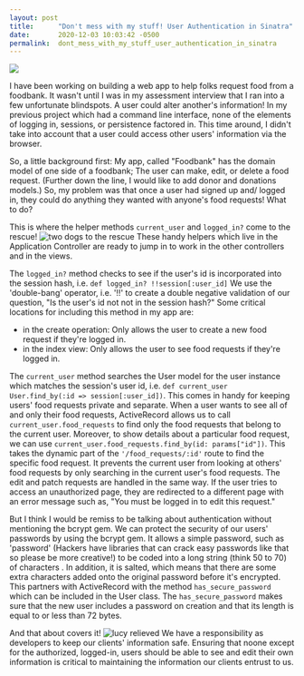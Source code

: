 ```yaml
---
layout: post
title:      "Don't mess with my stuff! User Authentication in Sinatra"
date:       2020-12-03 10:03:42 -0500
permalink:  dont_mess_with_my_stuff_user_authentication_in_sinatra
---
```


![](https://tenor.com/view/dont-touch-panda-gif-8529679)

I have been working on building a web app to help folks request food from a foodbank. It wasn't until I was in my assessment interview that I ran into a few unfortunate blindspots. A user could alter another's information! In my previous project which had a command line interface, none of the elements of logging in, sessions, or persistence factored in. This time around, I didn't take into account that a user could access other users' information via the browser. 

So, a little background first: My app, called "Foodbank" has the domain model of one side of a foodbank; The user can make, edit, or delete a food request. (Further down the line, I would like to add donor and donations models.) So, my problem was that once a user had signed up and/ logged in, they could do anything they wanted with anyone's food requests! What to do?

This is where the helper methods `current_user` and `logged_in?` come to the rescue!
![two dogs to the rescue](https://tenor.com/view/dont-touch-panda-gif-8529679)
These handy helpers which live in the Application Controller are ready to jump in to work in the other controllers and in the views. 

The `logged_in?` method checks to see if the user's id is incorporated into the session hash, i.e. `def logged_in? !!session[:user_id]` We use the 'double-bang' operator, i.e. '!!' to create a double negative validation of our question, "Is the user's id not not in the session hash?" Some critical locations for including this method in my app are:
* in the create operation: Only allows the user to create a new food request if they're logged in.
* in the index view: Only allows the user to see food requests if they're logged in.

The `current_user` method searches the User model for the user instance which matches the session's user id, i.e. `def current_user User.find_by(:id => session[:user_id])`. This comes in handy for keeping users' food requests private and separate. When a user wants to see all of and only their food requests, ActiveRecord allows us to call `current_user.food_requests` to find only the food requests that belong to the current user. Moreover, to show details about a particular food request, we can use `current_user.food_requests.find_by(id: params["id"])`. This takes the dynamic part of the `'/food_requests/:id'` route to find the specific food request. It prevents the current user from looking at others' food requests by only searching in the current user's food requests. The edit and patch requests are handled in the same way. If the user tries to access an unauthorized page, they are redirected to a different page with an error message such as, "You must be logged in to edit this request."

But I think I would be remiss to be talking about authentication without mentioning the bcrypt gem. We can protect the security of our users' passwords by using the bcrypt gem. It allows a simple password, such as 'password' (Hackers have libraries that can crack easy passwords like that so please be more creative!) to be coded into a long string (think 50 to 70) of characters . In addition, it is salted, which means that there are some extra characters added onto the original password before it's encrypted. This partners with ActiveRecord with the method `has_secure_password` which can be included in the User class. The `has_secure_password` makes sure that the new user includes a password on creation and that its length is equal to or less than 72 bytes. 

And that about covers it! 
![lucy relieved](https://media.giphy.com/media/t22XfyAwh0Qla/giphy.gif) 
We have a responsibility as developers to keep our clients' information safe. Ensuring that noone except for the authorized, logged-in, users should be able to see and edit their own information is critical to maintaining the information our clients entrust to us. 




